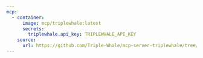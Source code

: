 ```yaml
---
mcp:
  - container:
      image: mcp/triplewhale:latest
      secrets:
        triplewhale.api_key: TRIPLEWHALE_API_KEY
    source:
      url: https://github.com/Triple-Whale/mcp-server-triplewhale/tree/master
---
```

